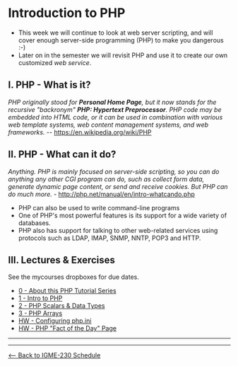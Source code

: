 # Introduction to PHP
- This week we will continue to look at web server scripting, and will cover enough server-side programming (PHP) to make you dangerous :-)
- Later on in the semester we will revisit PHP and use it to create our own customized *web service*.

## I. PHP - What is it?
*PHP originally stood for **Personal Home Page**, but it now stands for the recursive "backronym" **PHP: Hypertext Preprocessor**. PHP code may be embedded into HTML code, or it can be used in combination with various web template systems, web content management systems, and web frameworks.* -- https://en.wikipedia.org/wiki/PHP

## II. PHP - What can it do?
*Anything. PHP is mainly focused on server-side scripting, so you can do anything any other CGI program can do, such as collect form data, generate dynamic page content, or send and receive cookies. But PHP can do much more.* - http://php.net/manual/en/intro-whatcando.php

- PHP can also be used to write command-line programs
- One of PHP's most powerful features is its support for a wide variety of databases.  
- PHP also has support for talking to other web-related services using protocols such as LDAP, IMAP, SNMP, NNTP, POP3 and HTTP.
  
## III. Lectures & Exercises
See the mycourses dropboxes for due dates.

- [0 - About this PHP Tutorial Series](notes/php-0.md)
- [1 - Intro to PHP](notes/php-1.md)
- [2 - PHP Scalars & Data Types](notes/php-2.md)
- [3 - PHP Arrays](notes/php-3.md)
- [HW - Configuring php.ini](HW-php-ini.md)
- [HW - PHP "Fact of the Day" Page](notes/HW-php-fact-of-the-day.md)


<hr><hr>

[<-- Back to IGME-230 Schedule](../schedule.md)
